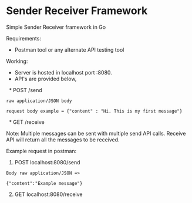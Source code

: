 # Sender Receiver Framework
Simple Sender Receiver framework in Go

Requirements:
* Postman tool or any alternate API testing tool  
  
Working: 
* Server is hosted in localhost port :8080. 
* API's are provided below,

&nbsp;&nbsp;* POST /send

```
raw application/JSON body  
  
request body example = {"content" : "Hi. This is my first message"}
```
  
&nbsp;&nbsp;* GET /receive    
  
Note: Multiple messages can be sent with multiple send API calls. Receive API will return all the messages to be received.    
  
  
Example request in postman:
  
1. POST localhost:8080/send    
 ``` 
 Body raw application/JSON =>    
  
 {"content":"Example message"}
 ```
  
2. GET localhost:8080/receive



    
  
